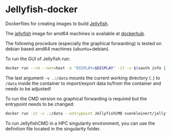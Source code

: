 # Jellyfish-docker
Dockerfiles for creating images to build [Jellyfish](https://github.com/FabianLangkabel/Jellyfish).

The [jellyfish](https://hub.docker.com/repository/docker/svenkleinert/jellyfish) image for amd64 machines is available at [dockerhub](https://hub.docker.com/).

The following procedure (especially the graphical forwarding) is tested on debian based amd64 machines (ubuntu+debian).

To run the GUI of Jellyfish run:
```bash
docker run --rm --net=host -e "DISPLAY=$DISPLAY" -it -v $(xauth info | grep "Authority file" | awk '{ print $3 }'):/root/.Xauthority:ro  -v .:/data svenkleinert/jellyfish
```
The last argument `-v .:/data` mounts the current working directory (`.`) to `/data` inside the container to import/export data to/from the container and needs to be adjusted!

To run the CMD version no graphical forwarding is required but the entrypoint needs to be changed:
```bash
docker run -it -v .:/data --entrypoint JellyfishCMD svenkleinert/jellyfish
```

To run JellyfishCMD in a HPC singularity environment, you can use the definition file located in the singularity folder.
